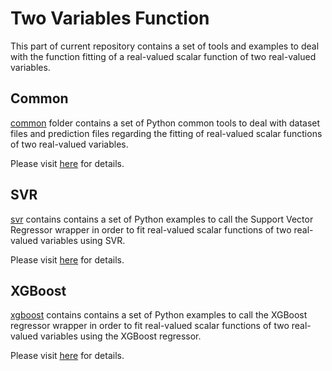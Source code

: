 # Two Variables Function
This part of current repository contains a set of tools and examples to deal with the function fitting of a real-valued scalar function of two real-valued variables.

## Common
[common](./common) folder contains a set of Python common tools to deal with dataset files and prediction files regarding the fitting of real-valued scalar functions of two real-valued variables.

Please visit [here](https://computationalmindset.com/en/machine-learning/common-tools-for-function-fitting.html) for details.

## SVR
[svr](./svr) contains contains a set of Python examples to call the Support Vector Regressor wrapper in order to fit real-valued scalar functions of two real-valued variables using SVR.

Please visit [here](https://computationalmindset.com/en/machine-learning/fitting-with-configurable-svr.html) for details.

## XGBoost
[xgboost](./xgboost) contains contains a set of Python examples to call the XGBoost regressor wrapper in order to fit real-valued scalar functions of two real-valued variables using the XGBoost regressor.

Please visit [here](https://computationalmindset.com/en/machine-learning/fitting-with-configurable-xgboost.html) for details.
